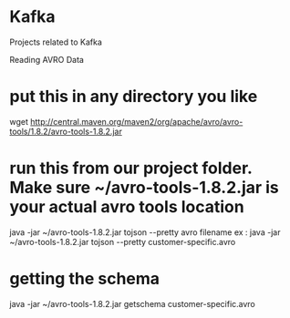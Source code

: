 # Kafka
Projects related to Kafka


Reading AVRO Data

# put this in any directory you like
wget http://central.maven.org/maven2/org/apache/avro/avro-tools/1.8.2/avro-tools-1.8.2.jar

# run this from our project folder. Make sure ~/avro-tools-1.8.2.jar is your actual avro tools location
java -jar ~/avro-tools-1.8.2.jar tojson --pretty avro filename
ex : java -jar ~/avro-tools-1.8.2.jar tojson --pretty customer-specific.avro 

# getting the schema
java -jar ~/avro-tools-1.8.2.jar getschema customer-specific.avro 
